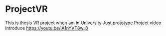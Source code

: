 # ProjectVR
This is thesis VR project when am in University Just prototype
  Project video Introduce
https://youtu.be/lA1nYVT8w_8
